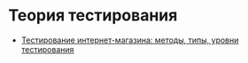 
# Теория тестирования

 - [Тестирование интернет-магазина: методы, типы, уровни тестирования](https://docs.google.com/spreadsheets/d/1MnOpcvO4hWtVBStdOlPmofjzUqBd12HzWOanKy00Q-E/edit?gid=1367632025#gid=1367632025)



